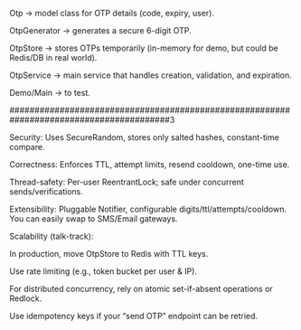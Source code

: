 Otp → model class for OTP details (code, expiry, user).

OtpGenerator → generates a secure 6-digit OTP.

OtpStore → stores OTPs temporarily (in-memory for demo, but could be Redis/DB in real world).

OtpService → main service that handles creation, validation, and expiration.

Demo/Main → to test.


########################################################################################3


Security: Uses SecureRandom, stores only salted hashes, constant-time compare.

Correctness: Enforces TTL, attempt limits, resend cooldown, one-time use.

Thread-safety: Per-user ReentrantLock; safe under concurrent sends/verifications.

Extensibility: Pluggable Notifier, configurable digits/ttl/attempts/cooldown. You can easily swap to SMS/Email gateways.

Scalability (talk-track):

In production, move OtpStore to Redis with TTL keys.

Use rate limiting (e.g., token bucket per user & IP).

For distributed concurrency, rely on atomic set-if-absent operations or Redlock.

Use idempotency keys if your “send OTP” endpoint can be retried.